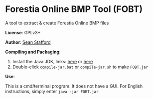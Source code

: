 # Forestia Online BMP Tool (FOBT)
A tool to extract & create Forestia Online BMP files

__License__: GPLv3+

__Author__: [Sean Stafford](http://github.com/PyroSamurai)

__Compiling and Packaging__:

1. Install the Java JDK, links: [here](http://jdk.java.net) or [here](https://github.com/ojdkbuild/ojdkbuild)
2. Double-click `compile-jar.bat` or `compile-jar.sh` to make `FOBT.jar`

__Use__:

This is a cmd/terminal program. It does not have a GUI.
For English instructions, simply enter `java -jar FOBT.jar`
